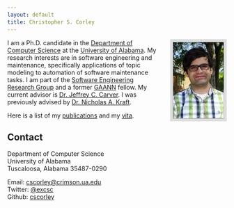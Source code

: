 ```yaml
---
layout: default
title: Christopher S. Corley
---
```


<img style="border: 6px solid #ddd; height: 175px; float: right; padding: 1px; background: #aaa; margin-left: 20px;"
    src="/images/cscorley.jpg"
    title="Chris"
    alt="Picture of Christopher"/>

I am a Ph.D. candidate in the [Department of Computer Science](http://cs.ua.edu/)
at the [University of Alabama](http://www.ua.edu/).
My research interests are in software engineering and maintenance,
specifically applications of topic modeling to automation of software
maintenance tasks.
I am part of the [Software Engineering Research Group](http://se.cs.ua.edu/)
and a former [GAANN](http://gaann.cs.ua.edu/) fellow.
My current advisor is [Dr. Jeffrey C. Carver](http://carver.cs.ua.edu/).
I was previously advised by [Dr. Nicholas A. Kraft](http://nkraft.cs.ua.edu/).

Here is a list of my [publications](/publications)
and my [vita](/pdfs/cscorley_cv.pdf).


Contact
-------
Department of Computer Science<br />
University of Alabama<br />
Tuscaloosa, Alabama 35487-0290<br />

Email: <span class="mail">[cscorley@crimson.ua.edu](mailto:cscorley@crimson.ua.edu)</span><br />
Twitter: [@excsc](http://twitter.com/excsc)<br />
Github: [cscorley](http://github.com/cscorley)

